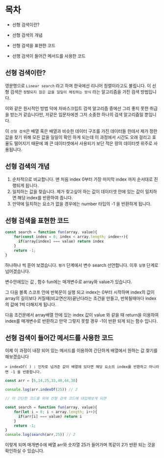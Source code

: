 # 목차
- 선형 검색이란?

- 선형 검색의 개념

- 선형 검색을 표현한 코드

- 선행 검색이 들어간 메서드를 사용한 코드

<!-- - 선형 검색을 가진 메서드
    - indexOf
    - includes
    - find
    - findindex -->

## 선형 검색이란?

영문명으로 `Linear search` 라고 하며 한국에선 리니어 정렬이라고도 불립니다. 이 선형 검색은 `정렬되지 않은 값을 일일이 체킹하는 방식` 라는 알고리즘을 가진 검색 방법입니다.

이와 같은 원시적인 방법 덕에 자바스크립트 검색 알고리즘 중에선 그리 좋지 못한 취급을 받는거 같습니다만, 저같은 입문자에겐 그저 소중한 하나의 검색 알고리즘일 뿐입니다. 

이 `선형 검색`은 배열 혹은 배열과 비슷한 데이터 구조를 가진 데이터들 한테서 제가 정한 값을 찾기 위해 모든 값을 일일이 확인 하게 되는데 이 과정에서 시간도 오래 걸리고 효율도 떨어지기 때문에 꽤 큰 데이터셋에서 사용되기 보단 적은 량의 데이터셋 위주로 사용됩니다.

## 선형 검색의 개념
1. 순차적으로 비교합니다. 맨 처음 index 0부터 가장 마지막 index 까지 순서대로 진행되게 됩니다.
2. 일치하는 값을 찾습니다. 제가 찾고싶어 하는 값이 데이터셋 안에 있는 값이 일치하면 해당 index를 반환하여 줍니다.
3. 만약에 일치하는 요소가 없을 경우에는 number 타입의 -1 을 반환하게 됩니다.

## 선형 검색을 표현한 코드

```js
const search = function fun(array, value){
    for(const index = 0; index < array.length; index++){
      if(array[index] === value) return index
    }
    return -1;
}
```
하나하나 씩 뜯어 보겠습니다. 
`평가` 단계에서 변수 search 선언합니다. 이후 `실행` 단계로 넘어겠습니다. 

변수안에있는 값 , 함수 fun에는 매개변수로 array와 value가 있습니다.

그 다음 블록 스코프 안에 반복문이 실행 되고 index는 0부터 시작하며 index의 값이 array의 길이보다 커질때(비교연산자)끝난다라는 조건을 만들고, 반복될때마다 index의 값에 1씩 더해지게 됩니다. 

다음 조건문에서 array배열 안에 있는 index 값이 value 와 같을 때 return을 이용하여 index를 매개변수로 반환하고 만약 그렇지 못할 경우 -1이 반환 되게 되는 함수 입니다.



## 선형 검색이 들어간 메서드를 사용한 코드

이제 이 과정이 내장 되어 있는 메서드를 이용하여 간단하게 배열에서 원하는 값 찾기를 해보겠습니다

`> indexOf( ) : 인자로 넘겨준 값이 배열에 있다면 해당 요소의 index를 반환하고 아니라면 -1 을 반환합니다.`

```js
const arr = [6,14,25,33,40,44,30]

console.log(arr.indexOf(25)) // 2

// 이 간단한 코드를 위에 선형 검색 코드에 대입해보게 되면

const search = function fun(array, value){
    for(let i = 0; i < array.length; i++){
      if(arr[i] === value) return i
    }
    return -1;
}
console.log(search(arr,25)) // 2
```
이렇게 되며 매개변수에 배열 arr와 숫자열 25가 들어가며 똑같이 2가 반환 되는 것을 확인하실 수 있습니다.


<!-- 
이 선행 검색 방식을 참조하여 사용하는 메서드들이 존재합니다. 이 메서드들을 간단하게 정리한 뒤 예시를 보여 드리겠습니다.

> indexOf( ) : 인자로 넘겨준 값이 배열에 있다면 해당 요소의 index를 반환하고 아니라면 -1 을 반환합니다.
>
> includes( ) : 값이 있다면 true , 없다면 false 를 반환합니다.
>
> find( ) : 배열내에서 함수를 만족하는 첫번째 요소를 반환합니다. 만약 함수를 만족하는 함수가없다면 undefined가 반환됩니다.
>
> findindex( ) : 주어진 함수에 만족하는 배열의 첫번째 요소에 대한 인덱스를 반환합니다. 만족하는 요소가 없다면 -1을 반환합니다.

그럼 이 메서드 들을 이용하며 예시를 작성해 보겠습니다.

```js
const arr = [6,14,25,33,40,44,30]

console.log(arr.indexOf(25)) // 2
```

indexOf( )를 사용하였을 때 배열 [6,14,25,33,40,44,30] 내에서 맨 처음 6부터 30까지 하나하나씩 체킹을 한 뒤 25 라는 값을 찾았을 때 거기서 작동을 중지하고 값을 반환합니다.

이렇게만 들었을 땐 별 문제 없어 보이지만 같은 값이 여러개 라면 이야기가 달라집니다.

```js
const arr = [`16`,12,13,14,15,`16`,25,17,18,`16`,56,99] // 빽틱은 제가 가시성을 위해 넣은 겁니다 실제 코드에선 뺐습니다.

console.log(arr.indexOf(16)) // 0
```
이렇게 보시면 아시겠지만 분명 16이라는 값은 3개인데 가장 처음 16을 찾은 뒤 작동이 끝나버리니 뒤에 있던 16들은 붕 떠버리게 되는거죠

